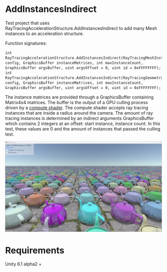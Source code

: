 # AddInstancesIndirect
Test project that uses RayTracingAccelerationStructure.AddInstancesIndirect to add many Mesh instances to an acceleration structure.

Function signatures:

```
int RayTracingAccelerationStructure.AddInstancesIndirect(RayTracingMeshInstanceConfig config, GraphicsBuffer instanceMatrices, int maxInstanceCount, GraphicsBuffer argsBuffer, uint argsOffset = 0, uint id = 0xFFFFFFFF);
int RayTracingAccelerationStructure.AddInstancesIndirect(RayTracingGeometryInstanceConfig config, GraphicsBuffer instanceMatrices, int maxInstanceCount, GraphicsBuffer argsBuffer, uint argsOffset = 0, uint id = 0xFFFFFFFF);
```

The instance matrices are provided through a GraphicsBuffer containing Matrix4x4 matrices. The buffer is the output of a GPU culling process driven by a [compute shader](Assets/Shaders/Culling.compute). The compute shader accepts ray tracing instances that are inside a radius around the camera. The amount of ray tracing instances is determined by an indirect arguments GraphicsBuffer which contains 2 integers at an offset: start instance, instance count. In this test, these values are 0 and the amount of instances that passed the culling test.

<img src="Images/AddInstancesIndirect.jpg" width="1280">

# Requirements
Unity 6.1 alpha2 +
